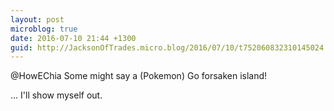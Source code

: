 ```yaml
---
layout: post
microblog: true
date: 2016-07-10 21:44 +1300
guid: http://JacksonOfTrades.micro.blog/2016/07/10/t752060832310145024.html
---
```

@HowEChia Some might say a (Pokemon) Go forsaken island!

... I'll show myself out.
